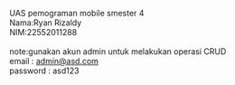UAS pemograman mobile smester 4 
<br>Nama:Ryan Rizaldy
<br>NIM:22552011288
<br><br>note:gunakan akun admin untuk melakukan operasi CRUD
<br>email : admin@asd.com
<br>password : asd123
